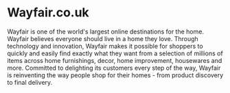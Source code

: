 # Wayfair.co.uk
<div class="container-toc"></div>


Wayfair is one of the world's largest online destinations for the home.
Wayfair believes everyone should live in a home they love. Through technology and innovation, Wayfair makes it possible for shoppers to quickly and easily find exactly what they want from a selection of millions of items across home furnishings, decor, home improvement, housewares and more. Committed to delighting its customers every step of the way, Wayfair is reinventing the way people shop for their homes - from product discovery to final delivery.

